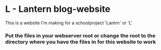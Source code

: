 # L - Lantern blog-website

This is a website I'm making for a schoolproject 'Lantrn' or 'L' 

### Put the files in your webserver root or change the root to the directory where you have the files in for this website to work